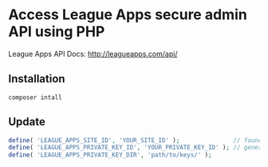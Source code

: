 # Access League Apps secure admin API using PHP

League Apps API Docs: http://leagueapps.com/api/

## Installation

```shell
composer intall 
```

## Update
```php
define( 'LEAGUE_APPS_SITE_ID', 'YOUR_SITE_ID' );               // found in the url of your LA site
define( 'LEAGUE_APPS_PRIVATE_KEY_ID', 'YOUR_PRIVATE_KEY_ID' ); // generated in the LA admin
define( 'LEAGUE_APPS_PRIVATE_KEY_DIR', 'path/to/keys/' );
```
 

